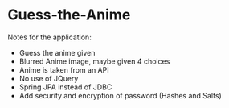 # Guess-the-Anime

Notes for the application:
 - Guess the anime given
 - Blurred Anime image, maybe given 4 choices
 - Anime is taken from an API
 - No use of JQuery
 - Spring JPA instead of JDBC
 - Add security and encryption of password (Hashes and Salts)